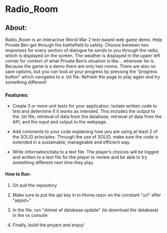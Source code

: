 # Radio_Room

## About:
Radio_Room is an interactive World War 2 text-based web game demo. Help  Private Ben get through the battlefield to safety. Choose between two responses for every section of dialogue he sends to you through the radio, which is displayed on the screen. The weather is displayed in the upper left corner for context of what Private Ben’s situation is like… wherever he is. Because the game is a demo there are only two rooms. There are also no save options, but you can look at your progress by pressing the “progress button” which navigates to a .txt file. Refresh the page to play again and try something different! 

### Features:
* Create 3 or more unit tests for your application. Isolate written code to test and determine if it works as intended. This includes the output to the .txt file, retrieval of data from the database, retrieval of data from the API, and the input and output to the webpage.

* Add comments to your code explaining how you are using at least 2 of the SOLID principles. Through the use of SOLID, make sure the code is extended in a sustainable, manageable and efficient way.

* Write information/data to a text file. The player’s choices will be logged and written to a text file for the player to review and be able to try something different next time they play.


#### How to Run:
1. Git pull the repository 

2. Make sure to put the api key in to Home.razor on the constant "url" after "appid="

3. In the file, run "dotnet ef database update" (to download the database) in the vs console

4. Finally, build the project and enjoy!

